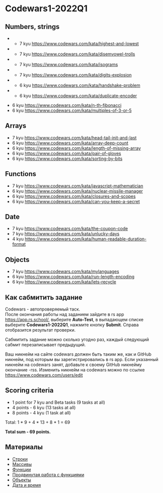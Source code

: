 # Codewars1-2022Q1

## Numbers, strings
+ * 7 kyu https://www.codewars.com/kata/highest-and-lowest
+ * 7 kyu https://www.codewars.com/kata/disemvowel-trolls
+ * 7 kyu https://www.codewars.com/kata/isograms
+ * 7 kyu https://www.codewars.com/kata/digits-explosion
+ * 6 kyu https://www.codewars.com/kata/handshake-problem
+ * 6 kyu https://www.codewars.com/kata/duplicate-encoder
* 6 kyu https://www.codewars.com/kata/n-th-fibonacci
* 6 kyu https://www.codewars.com/kata/multiples-of-3-or-5
## Arrays
* 7 kyu https://www.codewars.com/kata/head-tail-init-and-last
* 6 kyu https://www.codewars.com/kata/array-deep-count
* 6 kyu https://www.codewars.com/kata/length-of-missing-array
* 6 kyu https://www.codewars.com/kata/pair-of-gloves
* 6 kyu https://www.codewars.com/kata/sorting-by-bits
## Functions
* 7 kyu https://www.codewars.com/kata/javascript-mathematician
* 6 kyu https://www.codewars.com/kata/nuclear-missile-manager
* 6 kyu https://www.codewars.com/kata/closures-and-scopes
* 6 kyu https://www.codewars.com/kata/can-you-keep-a-secret
## Date
* 7 kyu https://www.codewars.com/kata/the-coupon-code
* 7 kyu https://www.codewars.com/kata/unlucky-days
* 4 kyu https://www.codewars.com/kata/human-readable-duration-format
## Objects
* 7 kyu https://www.codewars.com/kata/mylanguages
* 6 kyu https://www.codewars.com/kata/run-length-encoding
* 6 kyu https://www.codewars.com/kata/lets-recycle

## Как сабмитить задание
Codewars - автопроверяемый таск.  
После окончания работы над заданием зайдите в rs app https://app.rs.school/, выберите **Auto-Test**, в выпадающем списке выберите **Codewars1-2022Q1**, нажмите кнопку **Submit**. Справа отобразится результат проверки.  

Сабмитить задание можно сколько угодно раз, каждый следующий сабмит перезаписывает предыдущий.

Ваш никнейм на сайте codewars должен быть таким же, как и GitHub никнейм, под которым вы зарегистрировались в rs app. Если указанный никнейм на codewars занят, добавьте к своему GitHub никнейму окончание -rss. Изменить никнейм на codewars можно по ссылке https://www.codewars.com/users/edit

## Scoring criteria

*  1 point for 7 kyu and Beta tasks (9 tasks at all)
*  4 points - 6 kyu (13 tasks at all)
*  8 points - 4 kyu (1 task at all)

Total: 1 * 9 + 4 * 13 + 8 * 1  = 69

**Total sum - 69 points.**


## Материалы

- [Строки](https://learn.javascript.ru/string)
- [Массивы](https://learn.javascript.ru/array)
- [Функции](https://learn.javascript.ru/function-basics)
- [Продвинутая работа с функциями](https://learn.javascript.ru/advanced-functions)
- [Объекты](https://learn.javascript.ru/object-basics)
- [Дата и время](https://learn.javascript.ru/date)
